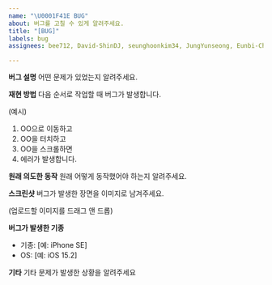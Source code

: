 ```yaml
---
name: "\U0001F41E BUG"
about: 버그를 고칠 수 있게 알려주세요.
title: "[BUG]"
labels: bug
assignees: bee712, David-ShinDJ, seunghoonkim34, JungYunseong, Eunbi-Cho, seodam-hst

---
```


**버그 설명**
어떤 문제가 있었는지 알려주세요.

**재현 방법**
다음 순서로 작업할 때 버그가 발생합니다.

(예시)
1. OO으로 이동하고
2. OO을 터치하고
3. OO을 스크롤하면
4. 에러가 발생합니다.

**원래 의도한 동작**
원래 어떻게 동작했어야 하는지 알려주세요.

**스크린샷**
버그가 발생한 장면을 이미지로 남겨주세요.

(업로드할 이미지를 드래그 앤 드롭)

**버그가 발생한 기종**
* 기종: [예: iPhone SE]
* OS: [예: iOS 15.2]

**기타**
기타 문제가 발생한 상황을 알려주세요
